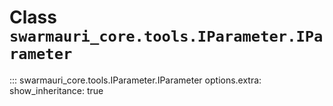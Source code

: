 # Class `swarmauri_core.tools.IParameter.IParameter`

::: swarmauri_core.tools.IParameter.IParameter
    options.extra:
      show_inheritance: true

